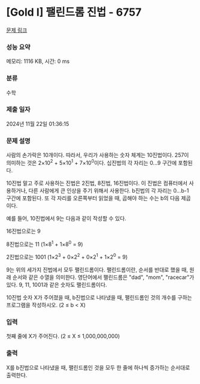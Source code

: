 # [Gold I] 팰린드롬 진법 - 6757 

[문제 링크](https://www.acmicpc.net/problem/6757) 

### 성능 요약

메모리: 1116 KB, 시간: 0 ms

### 분류

수학

### 제출 일자

2024년 11월 22일 01:36:15

### 문제 설명

<p>사람의 손가락은 10개이다. 따라서, 우리가 사용하는 숫자 체계는 10진법이다. 257이 의미하는 것은 2×10<sup>2</sup> + 5×10<sup>1</sup> + 7×10<sup>0</sup>이다. 십진법의 각 자리는 0...9 구간에 포함된다.</p>

<p>10진법 말고 주로 사용하는 진법은 2진법, 8진법, 16진법이다. 이 진법은 컴퓨터에서 사용하거나, 다른 사람에게 큰 인상을 주기 위해서 사용한다. b진법의 각 자리는 0...b-1 구간에 포함된다. 또 각 자리를 오른쪽부터 읽었을 때, 곱해야 하는 수는 b의 다음 제곱이다.</p>

<p>예를 들어, 10진법에서 9는 다음과 같이 작성할 수 있다.</p>

<p>16진법으로는 9</p>

<p>8진법으로는 11 (1×8<sup>1</sup> + 1×8<sup>0</sup> = 9)</p>

<p>2진법으로는 1001 (1×2<sup>3</sup> + 0×2<sup>2</sup> + 0×2<sup>1</sup> + 1×2<sup>0</sup> = 9)</p>

<p>9는 위의 세가지 진법에서 모두 팰린드롬이다. 팰린드롬이란, 순서를 반대로 했을 때, 원래 순서와 같은 수열을 의미한다. 영단어에서 팰린드롬은 "dad", "mom", "racecar"가 있다. 9, 11, 1001과 같은 숫자도 팰린드롬이다.</p>

<p>10진법 숫자 X가 주어졌을 때, b진법으로 나타냈을 때, 팰린드롬인 것의 개수를 구하는 프로그램을 작성하시오. (2 ≤ b < X)</p>

### 입력 

 <p>첫째 줄에 X가 주어진다. (2 ≤ X ≤ 1,000,000,000)</p>

### 출력 

 <p>X를 b진법으로 나타냈을 때, 팰린드롬인 것을 모두 한 줄에 하나씩 증가하는 순서대로 출력한다.</p>

